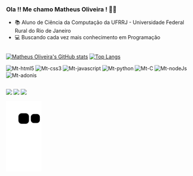 ### Ola !! Me chamo Matheus Oliveira ! 👋😄

- 📚 Aluno de Ciência da Computação da UFRRJ - Universidade Federal Rural do Rio de Janeiro
- 💻 Buscando cada vez mais conhecimento em Programação

##

[![Matheus Oliveira's GitHub stats](https://github-readme-stats.vercel.app/api?username=MatheusOliveira08&show_icons=true&theme=tokyonight)](https://github.com/MatheusOliveira08/) [![Top Langs](https://github-readme-stats.vercel.app/api/top-langs/?username=MatheusOliveira08&layout=compact&theme=tokyonight)](https://github.com/MatheusOliveira08/)

<div>
  <img align="center" alt="Mt-html5" height="30" width="40" src="https://cdn.jsdelivr.net/gh/devicons/devicon/icons/html5/html5-original.svg"/>
  <img align="center" alt="Mt-css3" height="30" width="40" src="https://cdn.jsdelivr.net/gh/devicons/devicon/icons/css3/css3-original.svg"/>
  <img align="center" alt="Mt-javascript" height="30" width="40" src="https://cdn.jsdelivr.net/gh/devicons/devicon/icons/javascript/javascript-original.svg"/>
  <img align="center" alt="Mt-python" height="30" width="40" src="https://cdn.jsdelivr.net/gh/devicons/devicon/icons/python/python-original.svg"/>
  <img align="center" alt="Mt-C" height="30" width="40" src="https://cdn.jsdelivr.net/gh/devicons/devicon/icons/c/c-original.svg"/>
  <img align="center" alt="Mt-nodeJs" height="30" width="40" src="https://cdn.jsdelivr.net/gh/devicons/devicon/icons/nodejs/nodejs-original.svg"/>
  <img align="center" alt="Mt-adonis" height="30" width="40" src="https://cdn.jsdelivr.net/gh/devicons/devicon/icons/adonisjs/adonisjs-original.svg"/>
</div>

##

<div>
  <a href="https://instagram.com/mt_theeus" target="_blank"><img src="https://img.shields.io/badge/-Instagram-%23E4405F?style=for-the-badge&logo=instagram&logoColor=white" target="_blank"></a>
  <a href = "mailto:matheusoliveira738@gmail.com"><img src="https://img.shields.io/badge/-Gmail-%23333?style=for-the-badge&logo=gmail&logoColor=white" target="_blank"></a>
  <a href="https://www.linkedin.com/in/matheus-oliveira-4a643b254" target="_blank"><img src="https://img.shields.io/badge/-LinkedIn-%230077B5?style=for-the-badge&logo=linkedin&logoColor=white" target="_blank"></a> 
  
  ![Snake animation](https://github.com/MatheusOliveira08/MatheusOliveira08/blob/output/github-contribution-grid-snake.svg)
  
</div>

